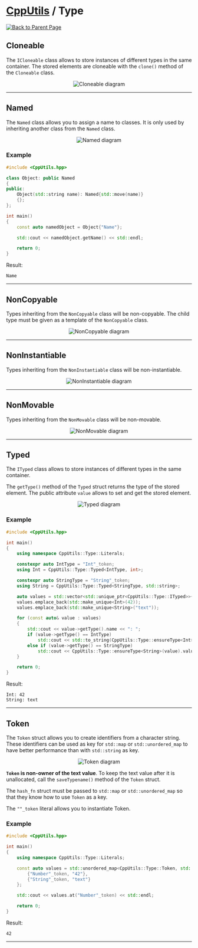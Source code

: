 # [CppUtils](../README.md) / Type

[![Back to Parent Page](https://img.shields.io/badge/-Back_to_Parent_Page-blue?style=for-the-badge)](../README.md)

## Cloneable

The ``ICloneable`` class allows to store instances of different types in the same container.
The stored elements are cloneable with the ``clone()`` method of the ``Cloneable`` class.

<p align="center"><img src="resources/Cloneable.drawio.svg" alt="Cloneable diagram"/></p>

---

## Named

The ``Named`` class allows you to assign a name to classes. It is only used by inheriting another class from the ``Named`` class.

<p align="center"><img src="resources/Named.drawio.svg" alt="Named diagram"/></p>

### Example
```cpp
#include <CppUtils.hpp>

class Object: public Named
{
public:
	Object(std::string name): Named{std::move(name)}
	{};
};

int main()
{
	const auto namedObject = Object{"Name"};

	std::cout << namedObject.getName() << std::endl;

	return 0;
}
```

Result:
```
Name
```

---

## NonCopyable

Types inheriting from the ``NonCopyable`` class will be non-copyable.
The child type must be given as a template of the ``NonCopyable`` class.

<p align="center"><img src="resources/NonCopyable.drawio.svg" alt="NonCopyable diagram"/></p>

---

## NonInstantiable

Types inheriting from the ``NonInstantiable`` class will be non-instantiable.

<p align="center"><img src="resources/NonInstantiable.drawio.svg" alt="NonInstantiable diagram"/></p>

---

## NonMovable

Types inheriting from the ``NonMovable`` class will be non-movable.

<p align="center"><img src="resources/NonMovable.drawio.svg" alt="NonMovable diagram"/></p>

---

## Typed

The ``ITyped`` class allows to store instances of different types in the same container.

The ``getType()`` method of the ``Typed`` struct returns the type of the stored element.
The public attribute ``value`` allows to set and get the stored element.

<p align="center"><img src="resources/Typed.drawio.svg" alt="Typed diagram"/></p>

### Example
```cpp
#include <CppUtils.hpp>

int main()
{
	using namespace CppUtils::Type::Literals;

	constexpr auto IntType = "Int"_token;
	using Int = CppUtils::Type::Typed<IntType, int>;

	constexpr auto StringType = "String"_token;
	using String = CppUtils::Type::Typed<StringType, std::string>;

	auto values = std::vector<std::unique_ptr<CppUtils::Type::ITyped>>{};
	values.emplace_back(std::make_unique<Int>(42));
	values.emplace_back(std::make_unique<String>("text"));

	for (const auto& value : values)
	{
		std::cout << value->getType().name << ": ";
		if (value->getType() == IntType)
			std::cout << std::to_string(CppUtils::Type::ensureType<Int>(value).value) << std::endl;
		else if (value->getType() == StringType)
			std::cout << CppUtils::Type::ensureType<String>(value).value << std::endl;
	}

	return 0;
}
```

Result:
```
Int: 42
String: text
```

---

## Token

The ``Token`` struct allows you to create identifiers from a character string.
These identifiers can be used as key for ``std::map`` or ``std::unordered_map`` to have better performance than with ``std::string`` as key.

<p align="center"><img src="resources/Token.drawio.svg" alt="Token diagram"/></p>

**``Token`` is non-owner of the text value**.
To keep the text value after it is unallocated, call the ``saveTypename()`` method of the ``Token`` struct.

The ``hash_fn`` struct must be passed to ``std::map`` or ``std::unordered_map`` so that they know how to use ``Token`` as a key.

The ``""_token`` literal allows you to instantiate Token.

### Example
```cpp
#include <CppUtils.hpp>

int main()
{
	using namespace CppUtils::Type::Literals;

	const auto values = std::unordered_map<CppUtils::Type::Token, std::string, CppUtils::Type::Token::hash_fn>{
		{"Number"_token, "42"},
		{"String"_token, "text"}
	};

	std::cout << values.at("Number"_token) << std::endl;

	return 0;
}
```

Result:
```
42
```

---
